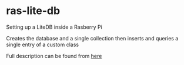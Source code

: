 # ras-lite-db
Setting up a LiteDB inside a Rasberry Pi

Creates the database and a single collection then inserts and queries a single entry of a custom class

Full description can be found from [here](https://mituuz.com/content/raspberry_lite_db.html)
